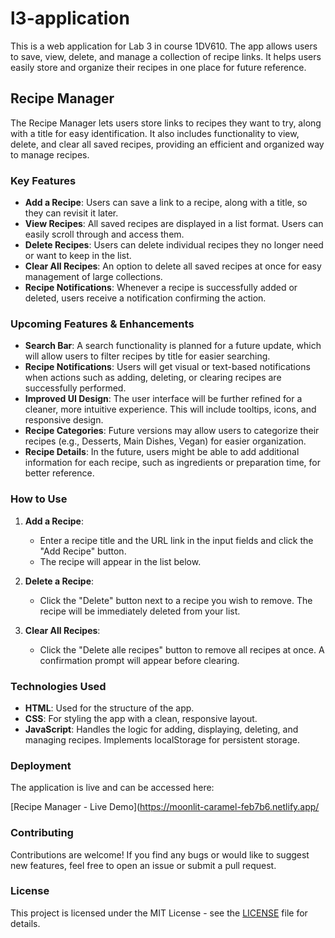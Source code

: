 # l3-application

This is a web application for Lab 3 in course 1DV610. The app allows users to save, view, delete, and manage a collection of recipe links. It helps users easily store and organize their recipes in one place for future reference.

## Recipe Manager

The Recipe Manager lets users store links to recipes they want to try, along with a title for easy identification. It also includes functionality to view, delete, and clear all saved recipes, providing an efficient and organized way to manage recipes.

### Key Features

- **Add a Recipe**: Users can save a link to a recipe, along with a title, so they can revisit it later.
- **View Recipes**: All saved recipes are displayed in a list format. Users can easily scroll through and access them.
- **Delete Recipes**: Users can delete individual recipes they no longer need or want to keep in the list.
- **Clear All Recipes**: An option to delete all saved recipes at once for easy management of large collections.
- **Recipe Notifications**: Whenever a recipe is successfully added or deleted, users receive a notification confirming the action.

### Upcoming Features & Enhancements

- **Search Bar**: A search functionality is planned for a future update, which will allow users to filter recipes by title for easier searching.
- **Recipe Notifications**: Users will get visual or text-based notifications when actions such as adding, deleting, or clearing recipes are successfully performed.
- **Improved UI Design**: The user interface will be further refined for a cleaner, more intuitive experience. This will include tooltips, icons, and responsive design.
- **Recipe Categories**: Future versions may allow users to categorize their recipes (e.g., Desserts, Main Dishes, Vegan) for easier organization.
- **Recipe Details**: In the future, users might be able to add additional information for each recipe, such as ingredients or preparation time, for better reference.

### How to Use

1. **Add a Recipe**: 
   - Enter a recipe title and the URL link in the input fields and click the "Add Recipe" button.
   - The recipe will appear in the list below.

2. **Delete a Recipe**: 
   - Click the "Delete" button next to a recipe you wish to remove. The recipe will be immediately deleted from your list.

3. **Clear All Recipes**: 
   - Click the "Delete alle recipes" button to remove all recipes at once. A confirmation prompt will appear before clearing.

### Technologies Used

- **HTML**: Used for the structure of the app.
- **CSS**: For styling the app with a clean, responsive layout.
- **JavaScript**: Handles the logic for adding, displaying, deleting, and managing recipes. Implements localStorage for persistent storage.

### Deployment

The application is live and can be accessed here:

[Recipe Manager - Live Demo](https://moonlit-caramel-feb7b6.netlify.app/


### Contributing

Contributions are welcome! If you find any bugs or would like to suggest new features, feel free to open an issue or submit a pull request.

### License

This project is licensed under the MIT License - see the [LICENSE](LICENSE) file for details.
